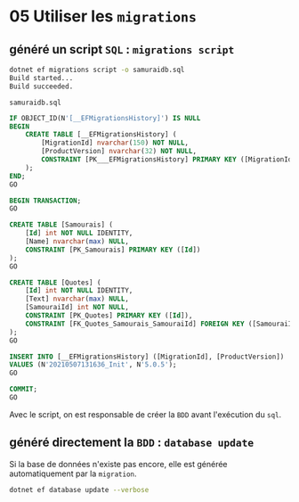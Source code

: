 # 05 Utiliser les `migrations`

## généré un script `SQL` : `migrations script`

```bash
dotnet ef migrations script -o samuraidb.sql
Build started...
Build succeeded.
```

`samuraidb.sql`

```sql
IF OBJECT_ID(N'[__EFMigrationsHistory]') IS NULL
BEGIN
    CREATE TABLE [__EFMigrationsHistory] (
        [MigrationId] nvarchar(150) NOT NULL,
        [ProductVersion] nvarchar(32) NOT NULL,
        CONSTRAINT [PK___EFMigrationsHistory] PRIMARY KEY ([MigrationId])
    );
END;
GO

BEGIN TRANSACTION;
GO

CREATE TABLE [Samourais] (
    [Id] int NOT NULL IDENTITY,
    [Name] nvarchar(max) NULL,
    CONSTRAINT [PK_Samourais] PRIMARY KEY ([Id])
);
GO

CREATE TABLE [Quotes] (
    [Id] int NOT NULL IDENTITY,
    [Text] nvarchar(max) NULL,
    [SamouraiId] int NOT NULL,
    CONSTRAINT [PK_Quotes] PRIMARY KEY ([Id]),
    CONSTRAINT [FK_Quotes_Samourais_SamouraiId] FOREIGN KEY ([SamouraiId]) REFERENCES [Samourais] ([Id]) ON DELETE CASCADE
);
GO

INSERT INTO [__EFMigrationsHistory] ([MigrationId], [ProductVersion])
VALUES (N'20210507131636_Init', N'5.0.5');
GO

COMMIT;
GO


```

Avec le script, on est responsable de créer la `BDD` avant l'exécution du `sql`.



## généré directement la `BDD` : `database update`

Si la base de données  n'existe pas encore, elle est générée automatiquement par la `migration`.

```bash
dotnet ef database update --verbose
```

